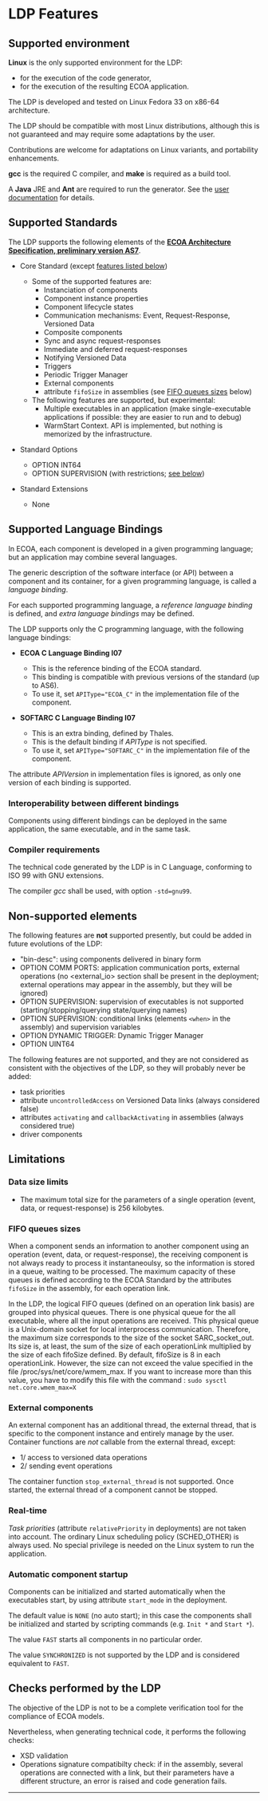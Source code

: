 # LDP Features

## Supported environment

**Linux** is the only supported environment for the LDP:

* for the execution of the code generator,
* for the execution of the resulting ECOA application.

The LDP is developed and tested on Linux Fedora 33 on x86-64 architecture.

The LDP should be compatible with most Linux distributions, although this is not
guaranteed and may require some adaptations by the user.

Contributions are welcome for adaptations on Linux variants, and portability enhancements.

**gcc** is the required C compiler, and **make** is required as a build tool.

A **Java** JRE and **Ant** are required to run the generator. See the [user documentation](USAGE.md) for details.


## Supported Standards

The LDP supports the following elements of the **[ECOA Architecture Specification, preliminary version AS7]**.

  * Core Standard (except [features listed below](#non-supported-elements))
    * Some of the supported features are:
      * Instanciation of components
      * Component instance properties
      * Component lifecycle states
      * Communication mechanisms: Event, Request-Response, Versioned Data
      * Composite components
      * Sync and async request-responses
      * Immediate and deferred request-responses
      * Notifying Versioned Data
      * Triggers
      * Periodic Trigger Manager
      * External components
      * attribute `fifoSize` in assemblies (see [FIFO queues sizes](#fifo-queues-sizes) below)
    * The following features are supported, but experimental:
      * Multiple executables in an application (make single-executable applications if possible: they are easier to run and to debug)
      * WarmStart Context. API is implemented, but nothing is memorized by the infrastructure. 

  * Standard Options
    * OPTION INT64
    * OPTION SUPERVISION (with restrictions; [see below](#non-supported-elements))
  * Standard Extensions
    * None

## Supported Language Bindings

In ECOA, each component is developed in a given programming language; but an application may combine
several languages.

The generic description of the software interface (or API) between a component and its container,
for a given programming language, is called a _language binding_.

For each supported programming language, a _reference language binding_ is defined, and _extra language bindings_ may be defined.

The LDP supports only the C programming language, with the following language bindings:

* **ECOA C Language Binding I07**
  * This is the reference binding of the ECOA standard.
  * This binding is compatible with previous versions of the standard (up to AS6).
  * To use it, set `APIType="ECOA_C"` in the implementation file of the component.

* **SOFTARC C Language Binding I07**
  * This is an extra binding, defined by Thales.
  * This is the default binding if _APIType_ is not specified.
  * To use it, set `APIType="SOFTARC_C"` in the implementation file of the component.

The attribute _APIVersion_ in implementation files is ignored, as only one version of each binding is supported.

### Interoperability between different bindings

Components using different bindings can be deployed in the same application, the same
executable, and in the same task.

### Compiler requirements

The technical code generated by the LDP is in C Language, conforming to ISO 99 with GNU extensions.

The compiler *gcc* shall be used, with option `-std=gnu99`.


## Non-supported elements

The following features are **not** supported presently, but could be added in future evolutions of the LDP:

* "bin-desc": using components delivered in binary form
* OPTION COMM PORTS: application communication ports, external operations (no <external_io> section shall be present in the deployment;
  external operations may appear in the assembly, but they will be ignored)
* OPTION SUPERVISION: supervision of executables is not supported (starting/stopping/querying state/querying names)
* OPTION SUPERVISION: conditional links (elements `<when>` in the assembly) and supervision variables
* OPTION DYNAMIC TRIGGER: Dynamic Trigger Manager 
* OPTION UINT64

The following features are not supported, and they are not considered as consistent with the objectives of the LDP,
so they will probably never be added:

* task priorities
* attribute `uncontrolledAccess` on Versioned Data links (always considered false)
* attributes `activating` and `callbackActivating` in assemblies (always considered true)
* driver components


## Limitations

### Data size limits

* The maximum total size for the parameters of a single operation (event, data, or request-response) is 256 kilobytes.

### FIFO queues sizes

When a component sends an information to another component using an operation  (event, data, or request-response),
the receiving component is not always ready to process it instantaneoulsy, so the information is stored in a queue, waiting to be processed.
The maximum capacity of these queues is defined according to the ECOA Standard by the attributes `fifoSize` in the assembly, for each
operation link.

In the LDP, the logical FIFO queues (defined on an operation link basis) are grouped into physical queues.
There is one physical queue for the all executable, where all the input operations are received. This physical queue is a Unix-domain socket for local interprocess communication.
Therefore, the maximum size corresponds to the size of the socket SARC_socket_out. Its size is, at least, the sum of the size of each operationLink multiplied by 
the size of each fifoSize defined. By default, fifoSize is 8 in each operationLink. However, the size can not exceed the value specified in the file /proc/sys/net/core/wmem_max.
If you want to increase more than this value, you have to modify this file with the command : ```sudo sysctl net.core.wmem_max=X```

### External components

An external component has an additional thread, the external thread, that is specific to the component instance and entirely manage by the user. 
Container functions are _not_ callable from the external thread, except: 
* 1/ access to versioned data operations
* 2/ sending event operations

The container function `stop_external_thread` is not supported. Once started, the external thread of a component cannot be stopped.

### Real-time

_Task priorities_ (attribute `relativePriority` in deployments) are not taken into account. 
The ordinary Linux scheduling policy (SCHED_OTHER) is always used.
No special privilege is needed on the Linux system to run the application.

### Automatic component startup

Components can be initialized and started automatically when the executables start, by using attribute `start_mode` in the deployment.

The default value is `NONE` (no auto start); in this case the components shall be initialized and started by
scripting commands (e.g. `Init *` and `Start *`).

The value `FAST` starts all components in no particular order.

The value `SYNCHRONIZED` is not supported by the LDP and is considered equivalent to `FAST`.


## Checks performed by the LDP

The objective of the LDP is not to be a complete verification tool for the compliance of ECOA models.

Nevertheless, when generating technical code, it performs the following checks:

* XSD validation
* Operations signature compatibilty check: if in the assembly, several operations are connected with a link,
  but their parameters have a different structure, an error is raised and code generation fails.


---

[ECOA Architecture Specification, preliminary version AS7]:  https://www.ecoa.technology/public_draft_specifications.html
